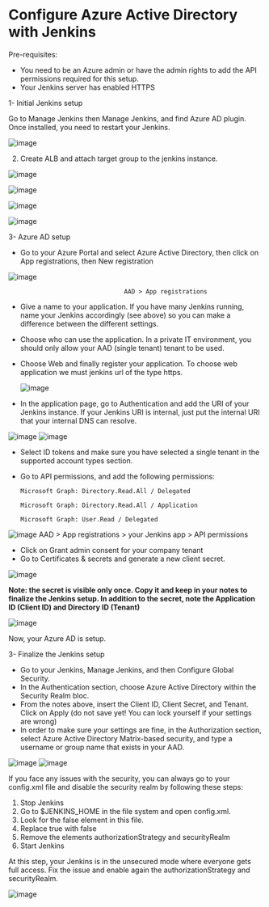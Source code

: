 # Configure Azure Active Directory with Jenkins

Pre-requisites:

- You need to be an Azure admin or have the admin rights to add the API permissions required for this setup.
- Your Jenkins server has enabled HTTPS
  
1- Initial Jenkins setup

Go to Manage Jenkins then Manage Jenkins, and find Azure AD plugin. Once installed, you need to restart your Jenkins.

![image](https://github.com/tushardashpute/Jenkins-sso-setup/assets/74225291/af56a620-8508-4382-8e48-72b265b48e5c)

2. Create ALB and attach target group to the jenkins instance.


![image](https://github.com/tushardashpute/Jenkins-sso-setup/assets/74225291/0b2f5c2f-06fd-49f0-ad02-238a098f1de3)

![image](https://github.com/tushardashpute/Jenkins-sso-setup/assets/74225291/2a2e95e8-6ddd-487b-9f6f-afa8fdc7e6f6)

![image](https://github.com/tushardashpute/Jenkins-sso-setup/assets/74225291/118e0a2a-6418-47cc-88ec-4400ad9d67ff)

![image](https://github.com/tushardashpute/Jenkins-sso-setup/assets/74225291/47cce919-d24a-403f-a79d-861666f09d6f)


3- Azure AD setup

-  Go to your Azure Portal and select Azure Active Directory, then click on App registrations, then New registration

![image](https://github.com/tushardashpute/Jenkins-sso-setup/assets/74225291/12a6f5c0-31ed-4b7f-98ad-70beab3f798c)

                                    AAD > App registrations


- Give a name to your application. If you have many Jenkins running, name your Jenkins accordingly (see above) so you can make a difference between the different settings.
- Choose who can use the application. In a private IT environment, you should only allow your AAD (single tenant) tenant to be used.
- Choose Web and finally register your application. To choose web application we must jenkins url of the type https.

  ![image](https://github.com/tushardashpute/Jenkins-sso-setup/assets/74225291/b9835377-f1d4-499f-9f65-bd9e94f6f968)

- In the application page, go to Authentication and add the URI of your Jenkins instance. If your Jenkins URI is internal, just put the internal URI that your internal DNS can resolve.

![image](https://github.com/tushardashpute/Jenkins-sso-setup/assets/74225291/729c7c4c-9f48-480a-b79b-f3afd0b2a018)
![image](https://github.com/tushardashpute/Jenkins-sso-setup/assets/74225291/f0b40c07-fdcd-445a-963e-72e385261ff1)

- Select ID tokens and make sure you have selected a single tenant in the supported account types section.
- Go to API permissions, and add the following permissions:

      Microsoft Graph: Directory.Read.All / Delegated
      
      Microsoft Graph: Directory.Read.All / Application
      
      Microsoft Graph: User.Read / Delegated

![image](https://github.com/tushardashpute/Jenkins-sso-setup/assets/74225291/5a55e297-b77e-44d6-a7bc-8f3f0d22cc37)
            AAD > App registrations > your Jenkins app > API permissions

- Click on Grant admin consent for your company tenant
- Go to Certificates & secrets and generate a new client secret.

![image](https://github.com/tushardashpute/Jenkins-sso-setup/assets/74225291/6d1abf44-bffe-42cd-bd06-5dbdd3f5be98)

**Note: the secret is visible only once. Copy it and keep in your notes to finalize the Jenkins setup. In addition to the secret, note the Application ID (Client ID) and Directory ID (Tenant)**

![image](https://github.com/tushardashpute/Jenkins-sso-setup/assets/74225291/8cf17e81-7b53-4acd-b1c3-e0833f3d9797)

Now, your Azure AD is setup.

3- Finalize the Jenkins setup

- Go to your Jenkins, Manage Jenkins, and then Configure Global Security.
- In the Authentication section, choose Azure Active Directory within the Security Realm bloc.
- From the notes above, insert the Client ID, Client Secret, and Tenant. Click on Apply (do not save yet! You can lock yourself if your settings are wrong)
- In order to make sure your settings are fine, in the Authorization section, select Azure Active Directory Matrix-based security, and type a username or group name that exists in your AAD.

![image](https://github.com/tushardashpute/Jenkins-sso-setup/assets/74225291/00362e0a-c2da-4f43-a74a-f191ba676436)
![image](https://github.com/tushardashpute/Jenkins-sso-setup/assets/74225291/dfbbf20c-1b61-4bcd-9432-5a7d6abd4d33)

If you face any issues with the security, you can always go to your config.xml file and disable the security realm by following these steps:

1. Stop Jenkins
2. Go to $JENKINS_HOME in the file system and open config.xml.
3. Look for the false element in this file.
4. Replace true with false
5. Remove the elements authorizationStrategy and securityRealm
6. Start Jenkins

At this step, your Jenkins is in the unsecured mode where everyone gets full access. Fix the issue and enable again the authorizationStrategy and securityRealm.

![image](https://github.com/tushardashpute/Jenkins-sso-setup/assets/74225291/7fddbde8-aa6a-4261-aaa6-7da20a866415)
